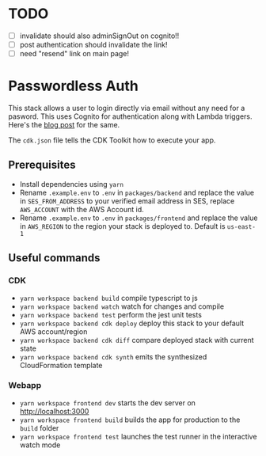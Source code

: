 
# TODO
- [ ] invalidate should also adminSignOut on cognito!!
- [ ] post authentication should invalidate the link!
- [ ] need "resend" link on main page!

# Passwordless Auth

This stack allows a user to login directly via email without any need for a pasword. This uses Cognito for authentication along with Lambda triggers. Here's the [blog post](https://dev.to/ryands17/magic-links-with-cognito-using-the-cdk-24a9) for the same.

The `cdk.json` file tells the CDK Toolkit how to execute your app.

## Prerequisites

- Install dependencies using `yarn`
- Rename `.example.env` to `.env` in `packages/backend` and replace the value in `SES_FROM_ADDRESS` to your verified email address in SES, replace `AWS_ACCOUNT` with the AWS Account id.
- Rename `.example.env` to `.env` in `packages/frontend` and replace the value in `AWS_REGION` to the region your stack is deployed to. Default is `us-east-1`

## Useful commands

### CDK

- `yarn workspace backend build` compile typescript to js
- `yarn workspace backend watch` watch for changes and compile
- `yarn workspace backend test` perform the jest unit tests
- `yarn workspace backend cdk deploy` deploy this stack to your default AWS account/region
- `yarn workspace backend cdk diff` compare deployed stack with current state
- `yarn workspace backend cdk synth` emits the synthesized CloudFormation template

### Webapp

- `yarn workspace frontend dev` starts the dev server on [http://localhost:3000](http://localhost:3000)
- `yarn workspace frontend build` builds the app for production to the `build` folder
- `yarn workspace frontend test` launches the test runner in the interactive watch mode
